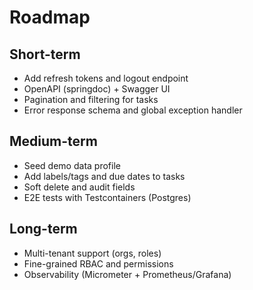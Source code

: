 # Roadmap

## Short-term
- Add refresh tokens and logout endpoint
- OpenAPI (springdoc) + Swagger UI
- Pagination and filtering for tasks
- Error response schema and global exception handler

## Medium-term
- Seed demo data profile
- Add labels/tags and due dates to tasks
- Soft delete and audit fields
- E2E tests with Testcontainers (Postgres)

## Long-term
- Multi-tenant support (orgs, roles)
- Fine-grained RBAC and permissions
- Observability (Micrometer + Prometheus/Grafana)

